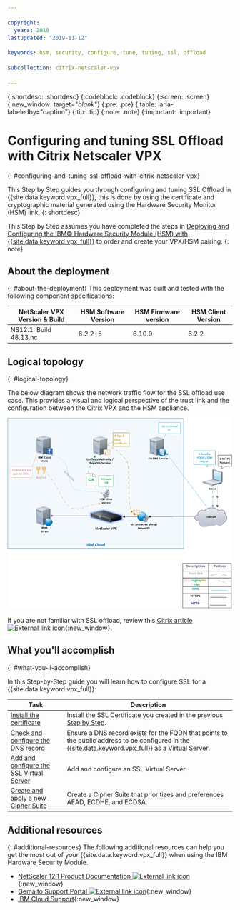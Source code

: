 ```yaml
---

copyright:
  years: 2018
lastupdated: "2019-11-12"

keywords: hsm, security, configure, tune, tuning, ssl, offload

subcollection: citrix-netscaler-vpx

---
```


{:shortdesc: .shortdesc}
{:codeblock: .codeblock}
{:screen: .screen}
{:new_window: target="_blank_"}
{:pre: .pre}
{:table: .aria-labeledby="caption"}
{:tip: .tip}
{:note: .note}
{:important: .important}

# Configuring and tuning SSL Offload with Citrix Netscaler VPX
{: #configuring-and-tuning-ssl-offload-with-citrix-netscaler-vpx}

This Step by Step guides you through configuring and tuning SSL Offload in {{site.data.keyword.vpx_full}}, this is done by using the certificate and cryptographic material generated using the Hardware Security Monitor (HSM) link.
{: shortdesc}

This Step by Step assumes you have completed the steps in [Deploying and Configuring the IBM© Hardware Security Module (HSM) with {{site.data.keyword.vpx_full}}](/docs/citrix-netscaler-vpx?topic=citrix-netscaler-vpx-deploying-and-configuring-the-ibm-hardware-security-module-hsm-with-citrix-netscaler-vpx) to order and create your VPX/HSM pairing.
{: note}

## About the deployment
{: #about-the-deployment}
This deployment was built and tested with the following component specifications:

| NetScaler VPX Version & Build	| HSM Software Version | HSM Firmware version | HSM Client Version |
| ------------- | ------------- | ------------- | ------------- |
| NS12.1: Build 48.13.nc | 6.2.2-5 | 6.10.9 | 6.2.2 |


## Logical topology
{: #logical-topology}

The below diagram shows the network traffic flow for the SSL offload use case. This provides a visual and logical perspective of the trust link and the configuration between the Citrix VPX and the HSM appliance.

![Network flows logical topology](images/network-flows-logical-topology.jpg)

If you are not familiar with SSL offload, review this [Citrix article ![External link icon](../../icons/launch-glyph.svg "External link icon")](https://docs.citrix.com/en-us/netscaler/12-1/ssl.html){:new_window}.

## What you'll accomplish
{: #what-you-ll-accomplish}

In this Step-by-Step guide you will learn how to configure SSL for a {{site.data.keyword.vpx_full}}:

Task  | Description
------------- | -------------
[Install the certificate](/docs/citrix-netscaler-vpx?topic=citrix-netscaler-vpx-install-your-ssl-certificate) | Install the SSL Certificate you created in the previous [Step by Step](/docs/citrix-netscaler-vpx?topic=citrix-netscaler-vpx-deploying-and-configuring-the-ibm-hardware-security-module-hsm-with-citrix-netscaler-vpx).
[Check and configure the DNS record](/docs/citrix-netscaler-vpx?topic=citrix-netscaler-vpx-check-and-configure-the-dns-record) | Ensure a DNS record exists for the FQDN that points to the public address to be configured in the {{site.data.keyword.vpx_full}} as a Virtual Server.
[Add and configure the SSL Virtual Server](/docs/citrix-netscaler-vpx?topic=citrix-netscaler-vpx-add-and-configure-the-ssl-virtual-server) | Add and configure an SSL Virtual Server.
[Create and apply a new Cipher Suite](/docs/citrix-netscaler-vpx?topic=citrix-netscaler-vpx-create-and-apply-a-new-cipher-suite) | Create a Cipher Suite that prioritizes and preferences AEAD, ECDHE, and ECDSA.

## Additional resources
{: #additional-resources}
The following additional resources can help you get the most out of your {{site.data.keyword.vpx_full}} when using the IBM Hardware Security Module.

* [NetScaler 12.1 Product Documentation ![External link icon](../../icons/launch-glyph.svg "External link icon")](https://docs.citrix.com/en-us/netscaler/12-1/){:new_window}
* [Gemalto Support Portal ![External link icon](../../icons/launch-glyph.svg "External link icon")](https://supportportal.gemalto.com/csm?id=csm_index){:new_window}
* [IBM Cloud Support](/docs/get-support?topic=get-support-using-avatar){:new_window}
